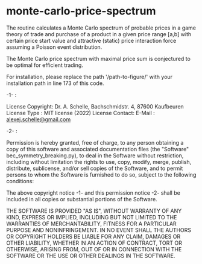 # monte-carlo-price-spectrum

The routine calculates a Monte Carlo spectrum of probable prices in a game theory of trade and purchase 
of a product in a given price range [a,b] with certain price start value and attractive (static) price interaction force assuming 
a Poisson event distribution. 

The Monte Carlo price spectrum with maximal price sum is conjectured to be optimal for efficient trading.  

For installation, please replace the path '/path-to-figure/' with your installation path in line 173 of this code.

-1- :
 
  License Copyright:  Dr. A. Schelle, Bachschmidstr. 4, 87600 Kaufbeuren 
  License Type :      MIT license (2022)
  License Contact:    E-Mail : alexej.schelle@gmail.com
 
-2- : 

  Permission is hereby granted, free of charge, to any person obtaining a copy of this software and associated documentation files 
  (the "Software" bec_symmetry_breaking.py), to deal in the Software without restriction, including without limitation the rights to use, 
  copy, modify, merge, publish, distribute, sublicense, and/or sell copies of the Software, and to permit persons to whom the Software is 
  furnished to do so, subject to the following conditions:
 
  The above copyright notice -1- and this permission notice -2- shall be included in all copies or substantial portions of the Software.
 
  THE SOFTWARE IS PROVIDED "AS IS", WITHOUT WARRANTY OF ANY KIND, EXPRESS OR IMPLIED, INCLUDING BUT NOT LIMITED TO THE WARRANTIES OF MERCHANTABILITY, 
  FITNESS FOR A PARTICULAR PURPOSE AND NONINFRINGEMENT. IN NO EVENT SHALL THE AUTHORS OR COPYRIGHT HOLDERS BE LIABLE FOR ANY CLAIM, DAMAGES OR OTHER LIABILITY, 
  WHETHER IN AN ACTION OF CONTRACT, TORT OR OTHERWISE, ARISING FROM, OUT OF OR IN CONNECTION WITH THE SOFTWARE OR THE USE OR OTHER DEALINGS IN THE SOFTWARE.
